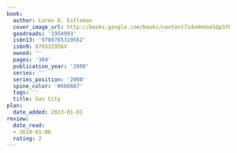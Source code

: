 ```yaml
---
book:
  author: Loren D. Estleman
  cover_image_url: http://books.google.com/books/content?id=HmVxeSQp3fEC&printsec=frontcover&img=1&zoom=1&edge=curl&source=gbs_api
  goodreads: '1954993'
  isbn13: '9780765319562'
  isbn9: 076531956X
  owned: ''
  pages: '304'
  publication_year: '2008'
  series: ''
  series_position: '2008'
  spine_color: '#666667'
  tags: ''
  title: Gas City
plan:
  date_added: 2023-01-01
review:
  date_read:
  - 2010-01-06
  rating: 2
---
```

